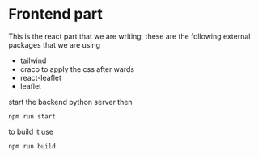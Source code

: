 # Frontend part

This is the react part that we are writing, these are the following external packages that we are using

- tailwind
- craco to apply the css after wards
- react-leaflet
- leaflet

start the backend python server then 

```
npm run start
```

to build it use
```
npm run build
```





